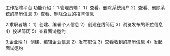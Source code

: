 工作招聘平台
功能介绍：
1.管理员端：
  1）查看、删除系统用户
  2）查看、删除系统的简历信息
  3）查看、删除企业的招聘信息
  
2.求职者端：
  1）创建、编辑个人信息
  2）创建在线简历
  3）浏览发布的职位信息
  4）投递简历
  5）查看面试邀约

3.企业端
  1）创建、编辑企业信息
  2）发布职位
  3）查看收到的简历信息
  4）发起面试邀约
